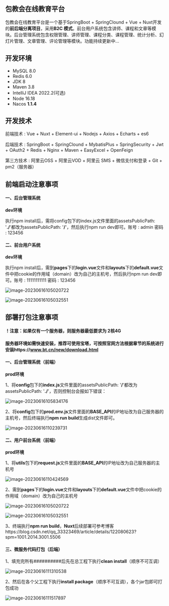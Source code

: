 ## 包教会在线教育平台

包教会在线教育平台是一个基于SpringBoot + SpringClound + Vue + Nuxt开发的**前后端分离项目**，采用**B2C 模式**。前台用户系统包含讲师、课程和文章等模块。后台管理系统包含权限管理、讲师管理、课程分类、课程管理、统计分析、幻灯片管理、文章管理、评论管理等模块。功能持续更新中...

## 开发环境

- MySQL 8.0
- Redis 6.0
- JDK 8
- Maven 3.8
- IntelliJ IDEA 2022.2(可选)
- Node 16.18
- Nacos **1.1.4**

## 开发技术

前端技术 : Vue + Nuxt + Element-ui + Nodejs + Axios + Echarts + es6

后端技术 : SpringBoot + SpringClound + MybatisPlus + SpringSecurity + Jwt + OAuth2 + Redis + Nginx + Maven + EasyExcel + OpenFeign

第三方技术 : 阿里云OSS + 阿里云VOD + 阿里云 SMS + 微信支付和登录 + Git + pm2（服务器）

## 前端启动注意事项

#### 一、后台管理系统

**dev环境**

执行npm install后，需将config包下的index.js文件里面的assetsPublicPath: '**./**'都改为assetsPublicPath: '**/**'，然后执行npm run dev即可。账号 : admin 密码 : 123456

#### 二、前台用户系统

**dev环境**

执行npm install后，需到**pages**下的**login.vue**文件和**layouts**下的**default.vue**文件中把cookie的作用域（domain）改为自己的主机号，然后执行npm run dev即可。账号 : 11111111111 密码 : 123456

![image-20230616105020722](C:\Users\Lenovo\AppData\Roaming\Typora\typora-user-images\image-20230616105020722.png)

![image-20230616105032551](C:\Users\Lenovo\AppData\Roaming\Typora\typora-user-images\image-20230616105032551.png)

## 部署打包注意事项

#### **！注意：如果仅有一个服务器，则服务器最低要求为 2核4G**

#### 服务器环境如需快速安装，推荐可使用宝塔，可按照官网方法根据章节的系统进行安装https://www.bt.cn/new/download.html

#### 一、后台管理系统（前端）

**prod环境**

1、将**config**包下的**index.js**文件里面的assetsPublicPath: '**/**'都改为assetsPublicPath: '**./**'，否则控制台会报如下错误：

![image-20230616105834176](C:\Users\Lenovo\AppData\Roaming\Typora\typora-user-images\image-20230616105834176.png)

2、将**config**包下的**prod.env.js**文件里面的**BASE_API**的IP地址改为自己服务器的主机号，然后终端执行**npm run build**生成dist文件即可。

![image-20230616110239731](C:\Users\Lenovo\AppData\Roaming\Typora\typora-user-images\image-20230616110239731.png)

#### 二、用户前台系统（前端）

**prod环境**

1、将**utils**包下的**request.js**文件里面的**BASE_API**的IP地址改为自己服务器的主机号

![image-20230616110424569](C:\Users\Lenovo\AppData\Roaming\Typora\typora-user-images\image-20230616110424569.png)

2、需到**pages**下的**login.vue**文件和**layouts**下的**default.vue**文件中把cookie的作用域（domain）改为自己的主机号

![image-20230616105020722](C:\Users\Lenovo\AppData\Roaming\Typora\typora-user-images\image-20230616105020722.png)

![image-20230616105032551](C:\Users\Lenovo\AppData\Roaming\Typora\typora-user-images\image-20230616105032551.png)

3、终端执行**npm run build**，**Nuxt**后续部署可参考博客https://blog.csdn.net/qq_33323469/article/details/122080623?spm=1001.2014.3001.5506

#### 三、微服务代码打包（后端）

1、填充完所有##########后先在总工程下执行**clean install**（顺序不可互调）

![image-20230616111310538](C:\Users\Lenovo\AppData\Roaming\Typora\typora-user-images\image-20230616111310538.png)

2、然后在各个父工程下执行**install package**（顺序不可互调），各个jar包即可打包成功

![image-20230616111517897](C:\Users\Lenovo\AppData\Roaming\Typora\typora-user-images\image-20230616111517897.png)
